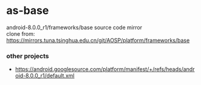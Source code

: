 # as-base
android-8.0.0_r1/frameworks/base source code mirror \
clone from: https://mirrors.tuna.tsinghua.edu.cn/git/AOSP/platform/frameworks/base

### other projects
- https://android.googlesource.com/platform/manifest/+/refs/heads/android-8.0.0_r1/default.xml
